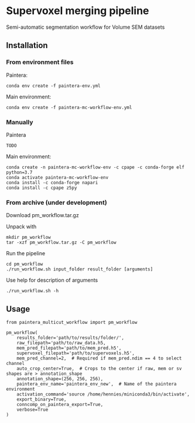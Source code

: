 # Supervoxel merging pipeline

Semi-automatic segmentation workflow for Volume SEM datasets

## Installation 

### From environment files

Paintera:

    conda env create -f paintera-env.yml
    
Main environment:

    conda env create -f paintera-mc-workflow-env.yml
    
### Manually

Paintera

    TODO
    
Main environment:

    conda create -n paintera-mc-workflow-env -c cpape -c conda-forge elf python=3.7
    conda activate paintera-mc-workflow-env
    conda install -c conda-forge napari
    conda install -c cpape z5py
    
### From archive (under development)

Download pm_workflow.tar.gz

Unpack with

    mkdir pm_workflow
    tar -xzf pm_workflow.tar.gz -C pm_workflow
    
Run the pipeline

    cd pm_workflow
    ./run_workflow.sh input_folder result_folder [arguments]
    
Use help for description of arguments

    ./run_workflow.sh -h

## Usage

    from paintera_multicut_workflow import pm_workflow

    pm_workflow(
        results_folder='path/to/results/folder/',
        raw_filepath='path/to/raw_data.h5,
        mem_pred_filepath='path/to/mem_pred.h5',
        supervoxel_filepath='path/to/supervoxels.h5',
        mem_pred_channel=2,  # Required if mem_pred.ndim == 4 to select channel
        auto_crop_center=True,  # Crops to the center if raw, mem or sv shapes are > annotation_shape
        annotation_shape=(256, 256, 256),
        paintera_env_name='paintera_env_new',  # Name of the paintera environment
        activation_command='source /home/hennies/miniconda3/bin/activate', 
        export_binary=True,
        conncomp_on_paintera_export=True,  
        verbose=True
    )
